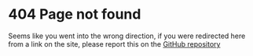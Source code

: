 # 404 Page not found
Seems like you went into the wrong direction, if you were redirected here from a link on the site, please report this on the [GitHub repository](https://www.github.com/StevenRafft/ZSharpDocs)

